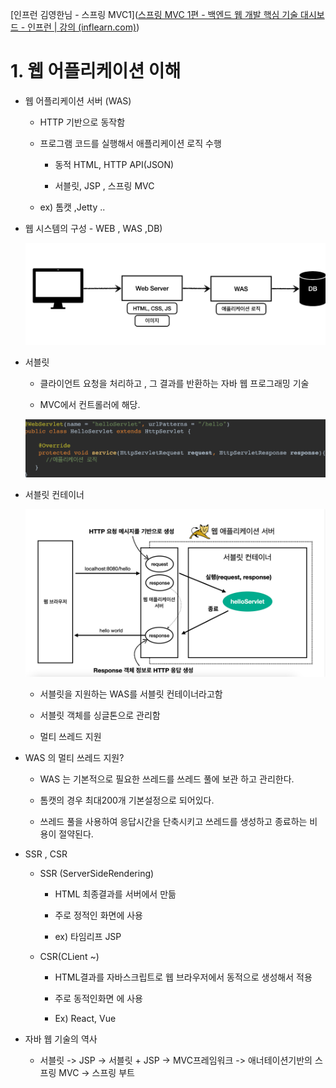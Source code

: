[인프런 김영한님 - 스프링 MVC1]([스프링 MVC 1편 - 백엔드 웹 개발 핵심 기술 대시보드 - 인프런 | 강의 (inflearn.com)](https://www.inflearn.com/course/%EC%8A%A4%ED%94%84%EB%A7%81-mvc-1/dashboard))

# 

# 1. 웹 어플리케이션 이해

+ 웹 어플리케이션 서버 (WAS)
  
  + HTTP 기반으로 동작함
  
  + 프로그램 코드를 실행해서 애플리케이션 로직 수행
    
    + 동적 HTML, HTTP API(JSON)
    
    + 서블릿, JSP , 스프링 MVC
  
  + ex) 톰캣 ,Jetty ..

+ 웹 시스템의 구성 - WEB , WAS ,DB)
  
  ![](IMG/web.png)

+ 서블릿
  
  + 클라이언트 요청을 처리하고 , 그 결과를 반환하는 자바 웹 프로그래밍 기술
  
  + MVC에서 컨트롤러에 해당.
  
  ![](IMG/servlet.png)

+ 서블릿 컨테이너
  
  ![](IMG/serCon.png)
  
  + 서블릿을 지원하는 WAS를 서블릿 컨테이너라고함
  
  + 서블릿 객체를 싱글톤으로 관리함
  
  + 멀티 쓰레드 지원

+ WAS 의 멀티 쓰레드 지원?
  
  + WAS 는 기본적으로 필요한 쓰레드를 쓰레드 풀에 보관 하고 관리한다.
  
  + 톰캣의 경우 최대200개 기본설정으로 되어있다.
  
  + 쓰레드 풀을 사용하여 응답시간을 단축시키고 쓰레드를 생성하고 종료하는 비용이 절약된다.

+ SSR , CSR
  
  + SSR (ServerSideRendering)
    
    + HTML 최종결과를 서버에서 만듦
    
    + 주로 정적인 화면에 사용
    
    + ex) 타임리프 JSP
  
  + CSR(CLient ~)
    
    + HTML결과를 자바스크립트로 웹 브라우저에서 동적으로 생성해서 적용
    
    + 주로 동적인화면 에 사용 
    
    + Ex) React, Vue

+ 자바 웹 기술의 역사
  
  + 서블릿 -> JSP -> 서블릿 + JSP -> MVC프레임워크 -> 애너테이션기반의 스프링 MVC -> 스프링 부트
